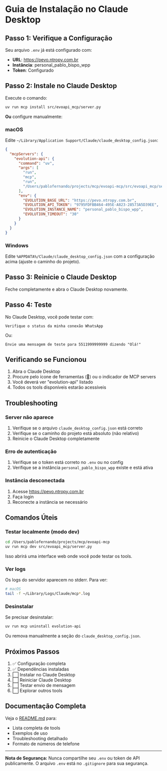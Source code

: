 # Guia de Instalação no Claude Desktop

## Passo 1: Verifique a Configuração

Seu arquivo `.env` já está configurado com:
- **URL**: https://pevo.ntropy.com.br
- **Instância**: personal_pablo_bispo_wpp
- **Token**: Configurado

## Passo 2: Instale no Claude Desktop

Execute o comando:

```bash
uv run mcp install src/evoapi_mcp/server.py
```

**Ou** configure manualmente:

### macOS

Edite `~/Library/Application Support/Claude/claude_desktop_config.json`:

```json
{
  "mcpServers": {
    "evolution-api": {
      "command": "uv",
      "args": [
        "run",
        "mcp",
        "run",
        "/Users/pablofernando/projects/mcp/evoapi-mcp/src/evoapi_mcp/server.py"
      ],
      "env": {
        "EVOLUTION_BASE_URL": "https://pevo.ntropy.com.br",
        "EVOLUTION_API_TOKEN": "9795FDFBB464-495E-A823-28573A5D39EE",
        "EVOLUTION_INSTANCE_NAME": "personal_pablo_bispo_wpp",
        "EVOLUTION_TIMEOUT": "30"
      }
    }
  }
}
```

### Windows

Edite `%APPDATA%/Claude/claude_desktop_config.json` com a configuração acima (ajuste o caminho do projeto).

## Passo 3: Reinicie o Claude Desktop

Feche completamente e abra o Claude Desktop novamente.

## Passo 4: Teste

No Claude Desktop, você pode testar com:

```
Verifique o status da minha conexão WhatsApp
```

Ou:

```
Envie uma mensagem de teste para 5511999999999 dizendo "Olá!"
```

## Verificando se Funcionou

1. Abra o Claude Desktop
2. Procure pelo ícone de ferramentas (🔧) ou o indicador de MCP servers
3. Você deverá ver "evolution-api" listado
4. Todos os tools disponíveis estarão acessíveis

## Troubleshooting

### Server não aparece

1. Verifique se o arquivo `claude_desktop_config.json` está correto
2. Verifique se o caminho do projeto está absoluto (não relativo)
3. Reinicie o Claude Desktop completamente

### Erro de autenticação

1. Verifique se o token está correto no `.env` ou no config
2. Verifique se a instância `personal_pablo_bispo_wpp` existe e está ativa

### Instância desconectada

1. Acesse https://pevo.ntropy.com.br
2. Faça login
3. Reconecte a instância se necessário

## Comandos Úteis

### Testar localmente (modo dev)

```bash
cd /Users/pablofernando/projects/mcp/evoapi-mcp
uv run mcp dev src/evoapi_mcp/server.py
```

Isso abrirá uma interface web onde você pode testar os tools.

### Ver logs

Os logs do servidor aparecem no stderr. Para ver:

```bash
# macOS
tail -f ~/Library/Logs/Claude/mcp*.log
```

### Desinstalar

Se precisar desinstalar:

```bash
uv run mcp uninstall evolution-api
```

Ou remova manualmente a seção do `claude_desktop_config.json`.

## Próximos Passos

1. ✅ Configuração completa
2. ✅ Dependências instaladas
3. ⬜ Instalar no Claude Desktop
4. ⬜ Reiniciar Claude Desktop
5. ⬜ Testar envio de mensagem
6. ⬜ Explorar outros tools

## Documentação Completa

Veja o [README.md](README.md) para:
- Lista completa de tools
- Exemplos de uso
- Troubleshooting detalhado
- Formato de números de telefone

---

**Nota de Segurança:** Nunca compartilhe seu `.env` ou token de API publicamente. O arquivo `.env` está no `.gitignore` para sua segurança.
